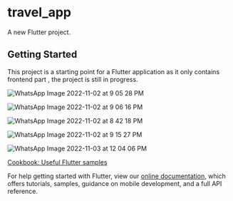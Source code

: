 # travel_app

A new Flutter project.

## Getting Started

This project is a starting point for a Flutter application as it only contains frontend part , the project is still in progress.
 
![WhatsApp Image 2022-11-02 at 9 05 28 PM](https://user-images.githubusercontent.com/100715571/199658181-d16f0c1a-5051-43fc-a1dd-5bbe56130e6d.jpeg)

![WhatsApp Image 2022-11-02 at 9 06 16 PM](https://user-images.githubusercontent.com/100715571/199658250-7ce5e5c6-facd-4b24-bb2f-34892260cc79.jpeg)

![WhatsApp Image 2022-11-02 at 8 42 18 PM](https://user-images.githubusercontent.com/100715571/199658277-a634d2cb-3570-4e9b-806a-c04ee7d23616.jpeg)

![WhatsApp Image 2022-11-02 at 9 15 27 PM](https://user-images.githubusercontent.com/100715571/199658567-5cb61fa5-d1c5-48a8-8148-62971dd9be6d.jpeg)


![WhatsApp Image 2022-11-03 at 12 04 06 PM](https://user-images.githubusercontent.com/100715571/199660274-02321a87-9bf2-4d85-bd6f-4598a3e3d0c9.jpeg)

[Cookbook: Useful Flutter samples](https://flutter.dev/docs/cookbook)

For help getting started with Flutter, view our
[online documentation](https://flutter.dev/docs), which offers tutorials,
samples, guidance on mobile development, and a full API reference.
